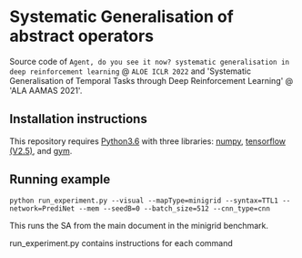 # Systematic Generalisation of abstract operators

Source code of `Agent, do you see it now? systematic generalisation in deep reinforcement learning` @ `ALOE ICLR 2022` and 'Systematic Generalisation of Temporal Tasks through Deep Reinforcement Learning' @ 'ALA AAMAS 2021'.

## Installation instructions

This repository requires [Python3.6](https://www.python.org/) with three libraries: [numpy](http://www.numpy.org/), [tensorflow (V2.5)](https://www.tensorflow.org/), and [gym](https://gym.openai.com/). 

## Running example

    python run_experiment.py --visual --mapType=minigrid --syntax=TTL1 --network=PrediNet --mem --seedB=0 --batch_size=512 --cnn_type=cnn

This runs the SA from the main document in the minigrid benchmark.

run_experiment.py contains instructions for each command
